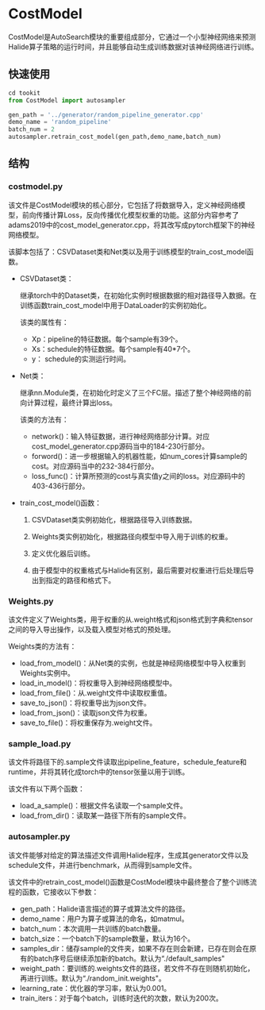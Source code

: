 # CostModel

CostModel是AutoSearch模块的重要组成部分，它通过一个小型神经网络来预测Halide算子策略的运行时间，并且能够自动生成训练数据对该神经网络进行训练。



## 快速使用

```python
cd tookit
from CostModel import autosampler

gen_path = '../generator/random_pipeline_generator.cpp'
demo_name = 'random_pipeline'
batch_num = 2
autosampler.retrain_cost_model(gen_path,demo_name,batch_num)

```





## 结构 

### costmodel.py

该文件是CostModel模块的核心部分，它包括了将数据导入，定义神经网络模型，前向传播计算Loss，反向传播优化模型权重的功能。这部分内容参考了adams2019中的cost_model_generator.cpp，将其改写成pytorch框架下的神经网络模型。

该脚本包括了：CSVDataset类和Net类以及用于训练模型的train_cost_model函数。

* CSVDataset类：

  继承torch中的Dataset类，在初始化实例时根据数据的相对路径导入数据。在训练函数train_cost_model中用于DataLoader的实例初始化。

  该类的属性有：

  * Xp：pipeline的特征数据。每个sample有39个。
  * Xs：schedule的特征数据。每个sample有40*7个。
  * y：  schedule的实测运行时间。

* Net类：

  继承nn.Module类，在初始化时定义了三个FC层。描述了整个神经网络的前向计算过程，最终计算出loss。

  该类的方法有：

  * network()：输入特征数据，进行神经网络部分计算。对应cost_model_generator.cpp源码当中的184-230行部分。
  * forword()：进一步根据输入的机器性能，如num_cores计算sample的cost。对应源码当中的232-384行部分。
  * loss_func()：计算所预测的cost与真实值y之间的loss。对应源码中的403-436行部分。

* train_cost_model()函数：

  1. CSVDataset类实例初始化，根据路径导入训练数据。

  2. Weights类实例初始化，根据路径向模型中导入用于训练的权重。
  3. 定义优化器后训练。
  4. 由于模型中的权重格式与Halide有区别，最后需要对权重进行后处理后导出到指定的路径和格式下。



### Weights.py

该文件定义了Weights类，用于权重的从.weight格式和json格式到字典和tensor之间的导入导出操作，以及载入模型对格式的预处理。

Weights类的方法有：

* load_from_model()：从Net类的实例，也就是神经网络模型中导入权重到Weights实例中。
* load_in_model()：将权重导入到神经网络模型中。
* load_from_file()：从.weight文件中读取权重值。
* save_to_json()：将权重导出为json文件。
* load_from_json()：读取json文件为权重。
* save_to_file()：将权重保存为.weight文件。



### sample_load.py

该文件将路径下的.sample文件读取出pipeline_feature，schedule_feature和runtime，并将其转化成torch中的tensor张量以用于训练。

该文件有以下两个函数：

* load_a_sample()：根据文件名读取一个sample文件。
* load_from_dir()：读取某一路径下所有的sample文件。



### autosampler.py

该文件能够对给定的算法描述文件调用Halide程序，生成其generator文件以及schedule文件，并进行benchmark，从而得到sample文件。

该文件中的retrain_cost_model()函数是CostModel模块中最终整合了整个训练流程的函数，它接收以下参数：

* gen_path：Halide语言描述的算子或算法文件的路径。
* demo_name：用户为算子或算法的命名，如matmul。
* batch_num：本次调用一共训练的batch数量。
* batch_size：一个batch下的sample数量，默认为16个。
* samples_dir：储存sample的文件夹，如果不存在则会新建，已存在则会在原有的batch序号后继续添加新的batch。默认为“./default_samples"
* weight_path：要训练的.weights文件的路径，若文件不存在则随机初始化，再进行训练。默认为“./random_init.weights"。
* learning_rate：优化器的学习率，默认为0.001。
* train_iters：对于每个batch，训练时迭代的次数，默认为200次。



